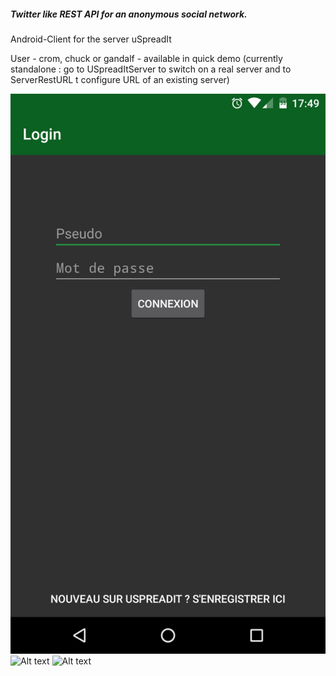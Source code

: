 ##### Twitter like REST API for an anonymous social network.

Android-Client for the server uSpreadIt

User - crom, chuck or gandalf - available in quick demo (currently standalone : go to USpreadItServer to switch on a real server and to ServerRestURL t configure URL of an existing server)

![Alt text](demo/1-Login.png?raw=true "Login")
![Alt text](demo/1-Received.png?raw=true "received messages")
![Alt text](demo/1-Writed.png?raw=true "writed messages")
